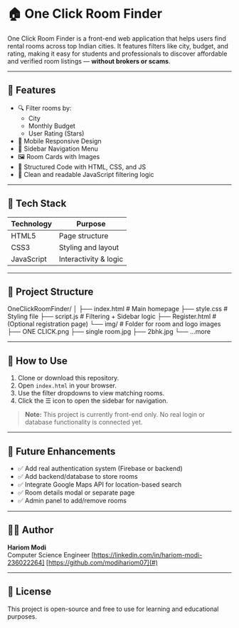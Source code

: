 # 🏠 One Click Room Finder

One Click Room Finder is a front-end web application that helps users find rental rooms across top Indian cities. It features filters like city, budget, and rating, making it easy for students and professionals to discover affordable and verified room listings — **without brokers or scams**.

---

## 🚀 Features

- 🔍 Filter rooms by:
  - City
  - Monthly Budget
  - User Rating (Stars)
- 📱 Mobile Responsive Design
- 🧭 Sidebar Navigation Menu
- 🖼️ Room Cards with Images
- 📂 Structured Code with HTML, CSS, and JS
- 🧠 Clean and readable JavaScript filtering logic

---

## 🧱 Tech Stack

| Technology | Purpose                |
|------------|------------------------|
| HTML5      | Page structure         |
| CSS3       | Styling and layout     |
| JavaScript | Interactivity & logic  |

---

## 📁 Project Structure

OneClickRoomFinder/
│
├── index.html # Main homepage
├── style.css # Styling file
├── script.js # Filtering + Sidebar logic
├── Register.html # (Optional registration page)
└── img/ # Folder for room and logo images
├── ONE CLICK.png
├── single room.jpg
├── 2bhk.jpg
└── ...more

---

## 🔧 How to Use

1. Clone or download this repository.
2. Open `index.html` in your browser.
3. Use the filter dropdowns to view matching rooms.
4. Click the ☰ icon to open the sidebar for navigation.

> **Note:** This project is currently front-end only. No real login or database functionality is connected yet.

---

## 🎯 Future Enhancements

- ✅ Add real authentication system (Firebase or backend)
- ✅ Add backend/database to store rooms
- ✅ Integrate Google Maps API for location-based search
- ✅ Room details modal or separate page
- ✅ Admin panel to add/remove rooms

---

## 🙋‍♂️ Author

**Hariom Modi**  
Computer Science Engineer
[https://linkedin.com/in/hariom-modi-236022264] [https://github.com/modihariom07](#)

---

## 📄 License

This project is open-source and free to use for learning and educational purposes.
